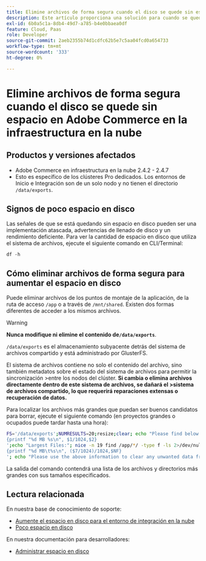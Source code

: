 ```yaml
---
title: Elimine archivos de forma segura cuando el disco se quede sin espacio en Adobe Commerce en la infraestructura en la nube
description: Este artículo proporciona una solución para cuando se queda sin espacio en disco y necesita quitar archivos de forma segura. Antes de considerar esta acción, revise [Administrar espacio en disco](https://experienceleague.adobe.com/es/docs/commerce-cloud-service/user-guide/develop/storage/manage-disk-space#no-space-left) en nuestra documentación para desarrolladores. Si los pasos de ese artículo no son adecuados para usted o no resuelven el problema, revise los pasos de este artículo.
exl-id: 6b0a5c1a-8db4-49d7-a785-b4e0bbaea0df
feature: Cloud, Paas
role: Developer
source-git-commit: 2aeb2355b74d1cdfc62b5e7c5aa04fcd0a654733
workflow-type: tm+mt
source-wordcount: '333'
ht-degree: 0%

---
```


# Elimine archivos de forma segura cuando el disco se quede sin espacio en Adobe Commerce en la infraestructura en la nube

## Productos y versiones afectados

* Adobe Commerce en infraestructura en la nube 2.4.2 - 2.4.7
* Esto es específico de los clústeres Pro dedicados. Los entornos de Inicio e Integración son de un solo nodo y no tienen el directorio `/data/exports`.

## Signos de poco espacio en disco

Las señales de que se está quedando sin espacio en disco pueden ser una implementación atascada, advertencias de llenado de disco y un rendimiento deficiente.
Para ver la cantidad de espacio en disco que utiliza el sistema de archivos, ejecute el siguiente comando en CLI/Terminal:

`df -h`


## Cómo eliminar archivos de forma segura para aumentar el espacio en disco

Puede eliminar archivos de los puntos de montaje de la aplicación, de la ruta de acceso `/app` o a través de `/mnt/shared`. Existen dos formas diferentes de acceder a los mismos archivos.

>[!WARNING]
>
>**Nunca modifique ni elimine el contenido de`/data/exports`**.
>
>`/data/exports` es el almacenamiento subyacente detrás del sistema de archivos compartido y está administrado por GlusterFS.
>
>El sistema de archivos contiene no solo el contenido del archivo, sino también metadatos sobre el estado del sistema de archivos para permitir la sincronización >entre los nodos del clúster. **Si cambia o elimina archivos directamente dentro de este sistema de archivos, se dañará el >sistema de archivos compartido, lo que requerirá reparaciones extensas o recuperación de datos.**

Para localizar los archivos más grandes que puedan ser buenos candidatos para borrar, ejecute el siguiente comando (en proyectos grandes o ocupados puede tardar hasta una hora):

```bash
FS='/data/exports';NUMRESULTS=20;resize;clear; echo "Please find below the Largest Directories and Files:";date;df -h $FS; echo "Largest Directories:";nice -n 19 find /app/*/ -type d -ls 2>/dev/null| sort -rnk1| head -n $NUMRESULTS| awk '
{printf "%d MB %s\n", $1/1024,$2}
';echo "Largest Files:"; nice -n 19 find /app/*/ -type f -ls 2>/dev/null| sort -rnk7| head -n $NUMRESULTS|awk '
{printf "%d MB\t%s\n", ($7/1024)/1024,$NF}
'; echo "Please use the above information to clear any unwanted data from the server, it is important this is done as soon as possible to ensure your server stays functional.";
```

La salida del comando contendrá una lista de los archivos y directorios más grandes con sus tamaños especificados.

## Lectura relacionada

En nuestra base de conocimiento de soporte:

* [Aumente el espacio en disco para el entorno de integración en la nube](/help/how-to/general/increase-disk-space-for-integration-environment-on-cloud.md)
* [Poco espacio en disco](/help/troubleshooting/miscellaneous/low-disk-space.md)

En nuestra documentación para desarrolladores:

* [Administrar espacio en disco](https://experienceleague.adobe.com/es/docs/commerce-cloud-service/user-guide/develop/storage/manage-disk-space)
